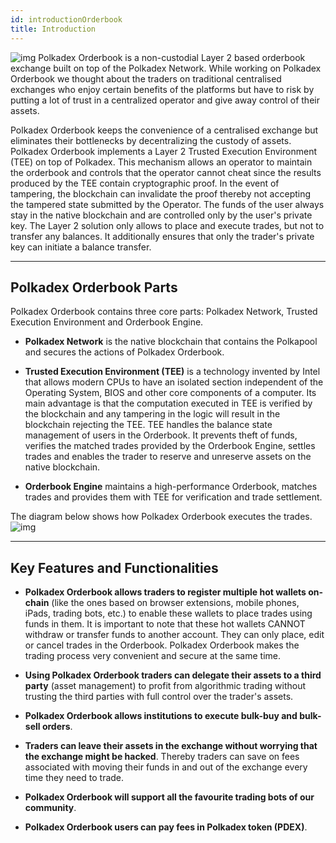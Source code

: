 ```yaml
---
id: introductionOrderbook
title: Introduction
---
```


![img](/img/orderbookTitleBanner.jpg)
Polkadex Orderbook is a non-custodial Layer 2 based orderbook exchange built on top of the Polkadex Network. While working on Polkadex Orderbook we thought about the traders on traditional centralised exchanges who enjoy certain benefits of the platforms but have to risk by putting a lot of trust in a centralized operator and give away control of their assets. 

Polkadex Orderbook keeps the convenience of a centralised exchange but eliminates their bottlenecks by decentralizing the custody of assets. Polkadex Orderbook implements a Layer 2 Trusted Execution Environment (TEE) on top of Polkadex. This mechanism allows an operator to maintain the orderbook and controls that the operator cannot cheat since the results produced by the TEE contain cryptographic proof. In the event of tampering, the blockchain can invalidate the proof thereby not accepting the tampered state submitted by the Operator. The funds of the user always stay in the native blockchain and are controlled only by the user's private key. The Layer 2 solution only allows to place and execute trades, but not to transfer any balances. It additionally ensures that only the trader's private key can initiate a balance transfer.

---

## Polkadex Orderbook Parts
Polkadex Orderbook contains three core parts: Polkadex Network, Trusted Execution Environment and Orderbook Engine.

* **Polkadex Network** is the native blockchain that contains the Polkapool and secures the actions of Polkadex Orderbook.

* **Trusted Execution Environment (TEE)** is a technology invented by Intel that allows modern CPUs to have an isolated section independent of the Operating System, BIOS and other core components of a computer. Its main advantage is that the computation executed in TEE is verified by the blockchain and any tampering in the logic will result in the blockchain rejecting the TEE. TEE handles the balance state management of users in the Orderbook. It prevents theft of funds, verifies the matched trades provided by the Orderbook Engine, settles trades and enables the trader to reserve and unreserve assets on the native blockchain.

* **Orderbook Engine** maintains a high-performance Orderbook, matches trades and provides them with TEE for verification and trade settlement. 


The diagram below shows how Polkadex Orderbook executes the trades.
![img](/img/orderbookBanner.jpg)

---

## Key Features and Functionalities

* **Polkadex Orderbook allows traders to register multiple hot wallets on-chain** (like the ones based on browser extensions, mobile phones, iPads, trading bots, etc.) to enable these wallets to place trades using funds in them. It is important to note that these hot wallets CANNOT withdraw or transfer funds to another account. They can only place, edit or cancel trades in the Orderbook. Polkadex Orderbook makes the trading process very convenient and secure at the same time.

* **Using Polkadex Orderbook traders can delegate their assets to a third party** (asset management) to profit from algorithmic trading without trusting the third parties with full control over the trader's assets.

* **Polkadex Orderbook allows institutions to execute bulk-buy and bulk-sell orders**.

* **Traders can leave their assets in the exchange without worrying that the exchange might be hacked**. Thereby traders can save on fees associated with moving their funds in and out of the exchange every time they need to trade. 

* **Polkadex Orderbook will support all the favourite trading bots of our community**. 

* **Polkadex Orderbook users can pay fees in Polkadex token (PDEX)**.
